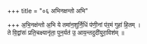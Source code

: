 +++
title = "०६ अभिनक्षन्तो अभि"

+++
अ॒भि॒नक्ष॑न्तो अ॒भि ये तमा॑न॒शुर्नि॒धिं प॑णी॒नां प॑र॒मं गुहा॑ हि॒तम् ।  
ते वि॒द्वांसः॑ प्रति॒चक्ष्यानृ॑ता॒ पुन॒र्यत॑ उ॒ आय॒न्तदुदी॑युरा॒विश॑म् ॥